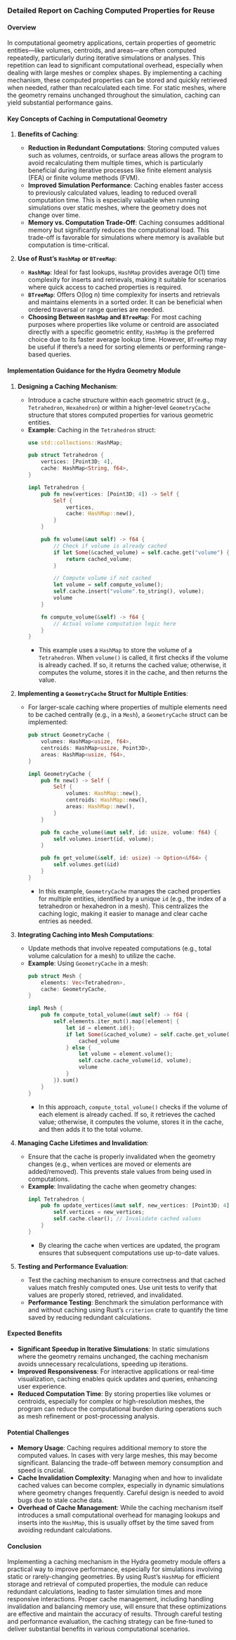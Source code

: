 ### Detailed Report on Caching Computed Properties for Reuse

#### Overview
In computational geometry applications, certain properties of geometric entities—like volumes, centroids, and areas—are often computed repeatedly, particularly during iterative simulations or analyses. This repetition can lead to significant computational overhead, especially when dealing with large meshes or complex shapes. By implementing a caching mechanism, these computed properties can be stored and quickly retrieved when needed, rather than recalculated each time. For static meshes, where the geometry remains unchanged throughout the simulation, caching can yield substantial performance gains.

#### Key Concepts of Caching in Computational Geometry
1. **Benefits of Caching**:
   - **Reduction in Redundant Computations**: Storing computed values such as volumes, centroids, or surface areas allows the program to avoid recalculating them multiple times, which is particularly beneficial during iterative processes like finite element analysis (FEA) or finite volume methods (FVM).
   - **Improved Simulation Performance**: Caching enables faster access to previously calculated values, leading to reduced overall computation time. This is especially valuable when running simulations over static meshes, where the geometry does not change over time.
   - **Memory vs. Computation Trade-Off**: Caching consumes additional memory but significantly reduces the computational load. This trade-off is favorable for simulations where memory is available but computation is time-critical.

2. **Use of Rust’s `HashMap` or `BTreeMap`**:
   - **`HashMap`**: Ideal for fast lookups, `HashMap` provides average O(1) time complexity for inserts and retrievals, making it suitable for scenarios where quick access to cached properties is required.
   - **`BTreeMap`**: Offers O(log n) time complexity for inserts and retrievals and maintains elements in a sorted order. It can be beneficial when ordered traversal or range queries are needed.
   - **Choosing Between `HashMap` and `BTreeMap`**: For most caching purposes where properties like volume or centroid are associated directly with a specific geometric entity, `HashMap` is the preferred choice due to its faster average lookup time. However, `BTreeMap` may be useful if there’s a need for sorting elements or performing range-based queries.

#### Implementation Guidance for the Hydra Geometry Module

1. **Designing a Caching Mechanism**:
   - Introduce a cache structure within each geometric struct (e.g., `Tetrahedron`, `Hexahedron`) or within a higher-level `GeometryCache` structure that stores computed properties for various geometric entities.
   - **Example**: Caching in the `Tetrahedron` struct:
     ```rust
     use std::collections::HashMap;

     pub struct Tetrahedron {
         vertices: [Point3D; 4],
         cache: HashMap<String, f64>,
     }

     impl Tetrahedron {
         pub fn new(vertices: [Point3D; 4]) -> Self {
             Self {
                 vertices,
                 cache: HashMap::new(),
             }
         }

         pub fn volume(&mut self) -> f64 {
             // Check if volume is already cached
             if let Some(&cached_volume) = self.cache.get("volume") {
                 return cached_volume;
             }

             // Compute volume if not cached
             let volume = self.compute_volume();
             self.cache.insert("volume".to_string(), volume);
             volume
         }

         fn compute_volume(&self) -> f64 {
             // Actual volume computation logic here
         }
     }
     ```
     - This example uses a `HashMap` to store the volume of a `Tetrahedron`. When `volume()` is called, it first checks if the volume is already cached. If so, it returns the cached value; otherwise, it computes the volume, stores it in the cache, and then returns the value.

2. **Implementing a `GeometryCache` Struct for Multiple Entities**:
   - For larger-scale caching where properties of multiple elements need to be cached centrally (e.g., in a `Mesh`), a `GeometryCache` struct can be implemented:
     ```rust
     pub struct GeometryCache {
         volumes: HashMap<usize, f64>,
         centroids: HashMap<usize, Point3D>,
         areas: HashMap<usize, f64>,
     }

     impl GeometryCache {
         pub fn new() -> Self {
             Self {
                 volumes: HashMap::new(),
                 centroids: HashMap::new(),
                 areas: HashMap::new(),
             }
         }

         pub fn cache_volume(&mut self, id: usize, volume: f64) {
             self.volumes.insert(id, volume);
         }

         pub fn get_volume(&self, id: usize) -> Option<&f64> {
             self.volumes.get(&id)
         }
     }
     ```
     - In this example, `GeometryCache` manages the cached properties for multiple entities, identified by a unique `id` (e.g., the index of a tetrahedron or hexahedron in a mesh). This centralizes the caching logic, making it easier to manage and clear cache entries as needed.

3. **Integrating Caching into Mesh Computations**:
   - Update methods that involve repeated computations (e.g., total volume calculation for a mesh) to utilize the cache.
   - **Example**: Using `GeometryCache` in a mesh:
     ```rust
     pub struct Mesh {
         elements: Vec<Tetrahedron>,
         cache: GeometryCache,
     }

     impl Mesh {
         pub fn compute_total_volume(&mut self) -> f64 {
             self.elements.iter_mut().map(|element| {
                 let id = element.id();
                 if let Some(&cached_volume) = self.cache.get_volume(id) {
                     cached_volume
                 } else {
                     let volume = element.volume();
                     self.cache.cache_volume(id, volume);
                     volume
                 }
             }).sum()
         }
     }
     ```
     - In this approach, `compute_total_volume()` checks if the volume of each element is already cached. If so, it retrieves the cached value; otherwise, it computes the volume, stores it in the cache, and then adds it to the total volume.

4. **Managing Cache Lifetimes and Invalidation**:
   - Ensure that the cache is properly invalidated when the geometry changes (e.g., when vertices are moved or elements are added/removed). This prevents stale values from being used in computations.
   - **Example**: Invalidating the cache when geometry changes:
     ```rust
     impl Tetrahedron {
         pub fn update_vertices(&mut self, new_vertices: [Point3D; 4]) {
             self.vertices = new_vertices;
             self.cache.clear(); // Invalidate cached values
         }
     }
     ```
     - By clearing the cache when vertices are updated, the program ensures that subsequent computations use up-to-date values.

5. **Testing and Performance Evaluation**:
   - Test the caching mechanism to ensure correctness and that cached values match freshly computed ones. Use unit tests to verify that values are properly stored, retrieved, and invalidated.
   - **Performance Testing**: Benchmark the simulation performance with and without caching using Rust’s `criterion` crate to quantify the time saved by reducing redundant calculations.

#### Expected Benefits
- **Significant Speedup in Iterative Simulations**: In static simulations where the geometry remains unchanged, the caching mechanism avoids unnecessary recalculations, speeding up iterations.
- **Improved Responsiveness**: For interactive applications or real-time visualization, caching enables quick updates and queries, enhancing user experience.
- **Reduced Computation Time**: By storing properties like volumes or centroids, especially for complex or high-resolution meshes, the program can reduce the computational burden during operations such as mesh refinement or post-processing analysis.

#### Potential Challenges
- **Memory Usage**: Caching requires additional memory to store the computed values. In cases with very large meshes, this may become significant. Balancing the trade-off between memory consumption and speed is crucial.
- **Cache Invalidation Complexity**: Managing when and how to invalidate cached values can become complex, especially in dynamic simulations where geometry changes frequently. Careful design is needed to avoid bugs due to stale cache data.
- **Overhead of Cache Management**: While the caching mechanism itself introduces a small computational overhead for managing lookups and inserts into the `HashMap`, this is usually offset by the time saved from avoiding redundant calculations.

#### Conclusion
Implementing a caching mechanism in the Hydra geometry module offers a practical way to improve performance, especially for simulations involving static or rarely-changing geometries. By using Rust’s `HashMap` for efficient storage and retrieval of computed properties, the module can reduce redundant calculations, leading to faster simulation times and more responsive interactions. Proper cache management, including handling invalidation and balancing memory use, will ensure that these optimizations are effective and maintain the accuracy of results. Through careful testing and performance evaluation, the caching strategy can be fine-tuned to deliver substantial benefits in various computational scenarios.